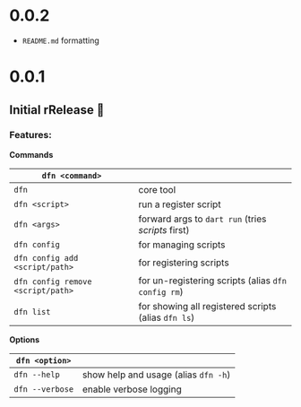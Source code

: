 # 0.0.2

- `README.md` formatting

# 0.0.1

## Initial rRelease 🎉

### Features:

**Commands**

| `dfn <command>`                   |                                                     |
| --------------------------------- | --------------------------------------------------- |
| `dfn`                             | core tool                                           |
| `dfn <script>`                    | run a register script                               |
| `dfn <args>`                      | forward args to `dart run` (tries *scripts* first)  |
| `dfn config`                      | for managing scripts                                |
| `dfn config add <script/path>`    | for registering scripts                             |
| `dfn config remove <script/path>` | for un-registering scripts (alias `dfn config rm`)  |
| `dfn list`                        | for showing all registered scripts (alias `dfn ls`) |

**Options**

| `dfn <option>`  |                                      |
| --------------- | ------------------------------------ |
| `dfn --help`    | show help and usage (alias `dfn -h`) |
| `dfn --verbose` | enable verbose logging               |
